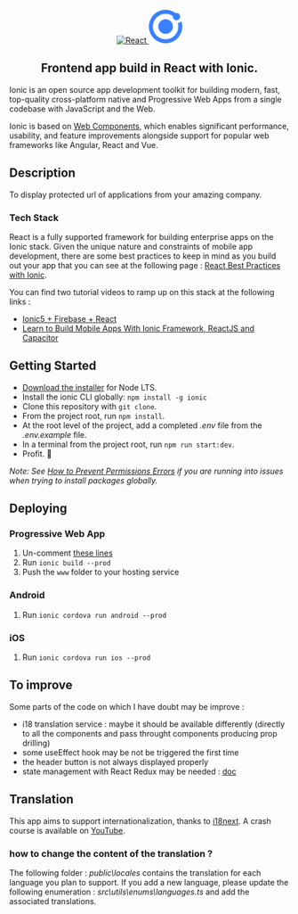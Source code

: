 <p align="center">
<a href="#">
    <img alt="React" src="https://avatars.githubusercontent.com/u/6412038?raw=true" width="60" />
  </a>
  <a href="#">
    <img alt="Ionic" src="https://github.com/ionic-team/ionic-framework/blob/main/.github/assets/logo.png?raw=true" width="60" />
  </a>
</p>

<h2 align="center">
  Frontend app build in React with Ionic.
</h2>

Ionic is an open source app development toolkit for building modern, fast, top-quality cross-platform native and Progressive Web Apps from a single codebase with JavaScript and the Web.

Ionic is based on [Web Components](https://www.webcomponents.org/introduction), which enables significant performance, usability, and feature improvements alongside support for popular web frameworks like Angular, React and Vue.

## Description

To display protected url of applications from your amazing company.

### Tech Stack

React is a fully supported framework for building enterprise apps on the Ionic stack. Given the unique nature and constraints of mobile app development, there are some best practices to keep in mind as you build out your app that you can see at the following page : [React Best Practices with Ionic](https://ionic.io/enterprise-guide/react).

You can find two tutorial videos to ramp up on this stack at the following links : 

- [Ionic5 + Firebase + React](https://www.youtube.com/playlist?list=PLYxzS__5yYQkxcATbHyMA6wfEinKL6jPD)
- [Learn to Build Mobile Apps With Ionic Framework, ReactJS and Capacitor](https://www.youtube.com/playlist?list=PL2PY2-9rsgl3aYbgV5Y_jFkCH7WWsiP-f)

## Getting Started

- [Download the installer](https://nodejs.org/) for Node LTS.
- Install the ionic CLI globally: `npm install -g ionic`
- Clone this repository with `git clone`.
- From the project root, run `npm install`.
- At the root level of the project, add a completed _.env_ file from the _.env.example_ file.
- In a terminal from the project root, run `npm run start:dev`.
- Profit. :tada:

_Note: See [How to Prevent Permissions Errors](https://docs.npmjs.com/getting-started/fixing-npm-permissions) if you are running into issues when trying to install packages globally._

## Deploying

### Progressive Web App

1. Un-comment [these lines](https://github.com/ionic-team/ionic2-app-base/blob/master/src/index.html#L21)
2. Run `ionic build --prod`
3. Push the `www` folder to your hosting service

### Android

1. Run `ionic cordova run android --prod`

### iOS

1. Run `ionic cordova run ios --prod`

## To improve

Some parts of the code on which I have doubt may be improve : 
- i18 translation service : maybe it should be available differently (directly to all the components and pass throught components producing prop drilling)
- some useEffect hook may be not be triggered the first time
- the header button is not always displayed properly 
- state management with React Redux may be needed : [doc](https://ionic.io/enterprise-guide/state-management#react)

## Translation

This app aims to support internationalization, thanks to [i18next](https://www.i18next.com/). A crash course is available on [YouTube](https://www.youtube.com/watch?v=SA_9i4TtxLQ).

### how to change the content of the translation ?

The following folder : _public\locales_ contains the translation for each language you plan to support.
If you add a new language, please update the following enumeration : _src\utils\enums\languages.ts_ and add the associated translations.
